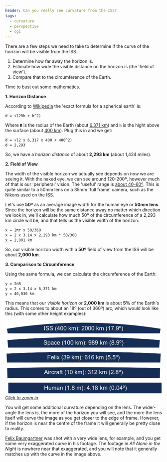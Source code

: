 ```yaml
---
header: Can you really see curvature from the ISS?
tags:
  - curvature
  - perspective
  - cgi
---
```


There are a few steps we need to take to determine if the curve of the horizon will be visible from the ISS.

1. Determine how far away the horizon is.
2. Estimate how wide the visible distance on the horizon is (the 'field of view').
3. Compare that to the circumference of the Earth.

Time to bust out some mathematics. 

**1. Horizon Distance**

According to [Wikipedia](https://en.wikipedia.org/wiki/Horizon#Exact_formula_for_a_spherical_Earth) the  'exact formula for a spherical earth' is:

```
d = √(2Rh + h^2)
```

Where **`R`** is the radius of the Earth (about [6,371 km](https://en.wikipedia.org/wiki/Earth_radius)) and **`h`** is the hight above the surface (about [400 km](http://www.heavens-above.com/IssHeight.aspx)). Plug this in and we get:

```
d = √(2 x 6,317 x 400 + 400^2)
d = 2,293
```

So, we have a *horizon distance* of about **2,293 km** (about 1,424 miles).

**2. Field of View**

The width of the visible horizon we actually see depends on *how* we are seeing it. With the naked eye, we can see around 120-200º, however much of that is our 'peripheral' vision. The 'useful' range is [about 40-60º](http://www.cambridgeincolour.com/tutorials/cameras-vs-human-eye.htm#angle-of-view). This is quite similar to a 50mm lens on a 35mm 'full frame' camera, such as the Nikons used on the ISS.

Let's use **50º** as an average image width for the human eye or **50mm lens**. Since the horizon will be the same distance away no matter which direction we look in, we'll calculate how much 50º of the circumference of a 2,293 km circle will be, and that tells us the visible width of the horizon:

```
x = 2πr x 50/360
x = 2 x 3.14 x 2,293 km * 50/360
x = 2,001 km
```

So, our visible horizon width with a **50º** field of view from the ISS will be about **2,000 km**.

**3. Comparison to Circumference**

Using the same formula, we can calculate the circumference of the Earth:

```
y = 2πR
y = 2 x 3.14 x 6,371 km
y = 40,030 km
```

This means that our *visible horizon* or **2,000 km** is about **5%** of the Earth's radius. This comes to about an 18º (out of 360º) arc, which would look like this (with some other height examples):

[![Curvature of the Earth](/images/alone/iss_horizon.svg)](/images/alone/iss_horizon.svg)
[*Click to zoom in*](/images/alone/iss_horizon.svg)

You will get some additional curvature depending on the lens. The wider-angle the lens is, the more of the horizon you will see, and the more the lens itself will curve the image as you get closer to the edge of frame. However, if the horizon is near the centre of the frame it will generally be pretty close to reality.

[Felix Baumgartner](https://youtu.be/FHtvDA0W34I?t=51s) was shot with a very wide lens, for example, and you get some very exaggerated curve in his footage. The footage in *All Alone in the Night* is nowhere near that exaggerated, and you will note that it generally matches up with the curve in the image above.
